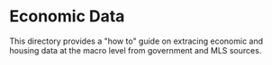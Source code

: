 # Economic Data
This directory provides a "how to" guide on extracing economic and housing data at the macro level from government and MLS sources.
